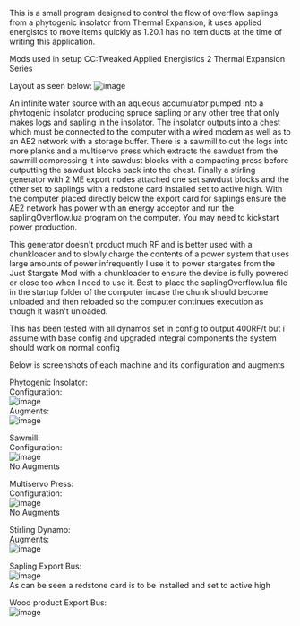 This is a small program designed to control the flow of overflow saplings from a phytogenic insolator from Thermal Expansion, it uses applied energistcs to move items quickly as 1.20.1 has no item ducts at the time of writing this application.

Mods used in setup
CC:Tweaked
Applied Energistics 2
Thermal Expansion Series

Layout as seen below:
![image](https://github.com/user-attachments/assets/2ab0998f-0106-49ee-a83e-48f7af9038ee)

An infinite water source with an aqueous accumulator pumped into a phytogenic insolator producing spruce sapling or any other tree that only makes logs and sapling in the insolator. The insolator outputs into a chest which must be connected to the computer with a wired modem as well as to an AE2 network with a storage buffer. There is a sawmill to cut the logs into more planks and a multiservo press which extracts the sawdust from the sawmill compressing it into sawdust blocks with a compacting press before outputting the sawdust blocks back into the chest. Finally a stirling generator with 2 ME export nodes attached one set sawdust blocks and the other set to saplings with a redstone card installed set to active high. With the computer placed directly below the export card for saplings ensure the AE2 network has power with an energy acceptor and run the saplingOverflow.lua program on the computer. You may need to kickstart power production. 

This generator doesn't product much RF and is better used with a chunkloader and to slowly charge the contents of a power system that uses large amounts of power infrequently I use it to power stargates from the Just Stargate Mod with a chunkloader to ensure the device is fully powered or close too when I need to use it. Best to place the saplingOverflow.lua file in the startup folder of the computer incase the chunk should become unloaded and then reloaded so the computer continues execution as though it wasn't unloaded.

This has been tested with all dynamos set in config to output 400RF/t but i assume with base config and upgraded integral components the system should work on normal config

Below is screenshots of each machine and its configuration and augments

Phytogenic Insolator:  
Configuration:  
![image](https://github.com/user-attachments/assets/724e6dd4-bfa6-4124-b2d4-30381dc4b30b)  
Augments:  
![image](https://github.com/user-attachments/assets/90abcb39-3a95-4d52-b4eb-29dbd836b66d)  

Sawmill:  
Configuration:  
![image](https://github.com/user-attachments/assets/d89c8f7d-0825-4203-a4f0-5865b893ec1d)  
No Augments  
  
Multiservo Press:  
Configuration:  
![image](https://github.com/user-attachments/assets/37f80f68-3009-4f24-b1df-fd9e0544d359)  
No Augments  
  
Stirling Dynamo:  
Augments:  
![image](https://github.com/user-attachments/assets/0a2b771e-0007-4bbf-91d9-0b4e6c037171)  
  
Sapling Export Bus:  
![image](https://github.com/user-attachments/assets/f590ae71-af31-42d8-b26f-3068522b08fa)  
As can be seen a redstone card is to be installed and set to active high  
  
Wood product Export Bus:  
![image](https://github.com/user-attachments/assets/0880163e-1564-4bce-a2b8-7e7d9740945e)  
  


